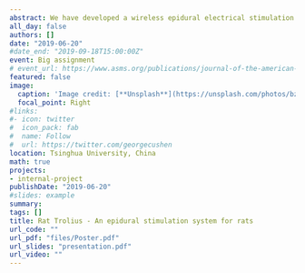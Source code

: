 ```yaml
---
abstract: We have developed a wireless epidural electrical stimulation system to control rat movements by providing stimulus with adjustable parameters on different epidural motor cortex areas. A hand-made multi-channel electrode array is implanted above the endocranium of the rat. A mini-size, light-weighted and multi-channel stimulus controller is carried on the rat’s back, controlling by PC wirelessly. Different specific actions can be evoked in vivo experiments.
all_day: false
authors: []
date: "2019-06-20"
#date_end: "2019-09-18T15:00:00Z"
event: Big assignment
# event_url: https://www.asms.org/publications/journal-of-the-american-society-for-mass-spectrometry-group/news-detail/2016/07/22/highlights-from-the-64th-annual-asms-conference
featured: false
image:
  caption: 'Image credit: [**Unsplash**](https://unsplash.com/photos/bzdhc5b3Bxs)'
  focal_point: Right
#links:
#- icon: twitter
#  icon_pack: fab
#  name: Follow
#  url: https://twitter.com/georgecushen
location: Tsinghua University, China
math: true
projects:
- internal-project
publishDate: "2019-06-20"
#slides: example
summary: 
tags: []
title: Rat Trolius - An epidural stimulation system for rats
url_code: ""
url_pdf: "files/Poster.pdf"
url_slides: "presentation.pdf"
url_video: ""
---
```


